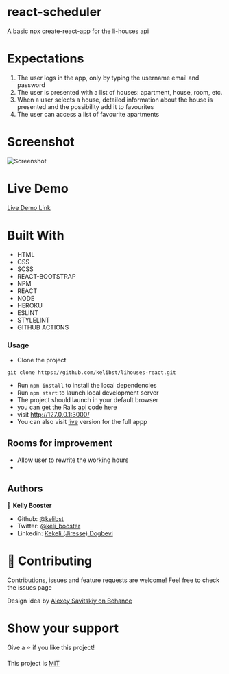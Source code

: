 # react-scheduler

A basic npx create-react-app for the li-houses api



# Expectations
1. The user logs in the app, only by typing the username email and password
2. The user is presented with a list of houses: apartment, house, room, etc.
3. When a user selects a house, detailed information about the house is presented and the possibility add it to favourites
4. The user can access a list of favourite apartments

# Screenshot
![Screenshot](./screenshot.gif)

# Live Demo
[Live Demo Link](https://lihouses-react.herokuapp.com/) 


# Built With

- HTML 
- CSS
- SCSS
- REACT-BOOTSTRAP
- NPM
- REACT
- NODE
- HEROKU
- ESLINT
- STYLELINT
- GITHUB ACTIONS

### Usage
- Clone the project 
```
git clone https://github.com/kelibst/lihouses-react.git
```
- Run `npm install` to install the local dependencies
- Run `npm start` to launch local development server
- The project should launch in your default browser
- you can get the Rails [api](https://github.com/kelibst/lihouses-api) code here
- visit http://127.0.0.1:3000/
- You can also visit [live](https://lihouses-react.herokuapp.com/) version for the full appp

## Rooms for improvement
- Allow user to rewrite the working hours
- 


## Authors

👤 **Kelly Booster**

- Github: [@kelibst](https://github.com/kelibst)
- Twitter: [@keli_booster](https://twitter.com/keli_booster)
- Linkedin: [Kekeli (Jiresse) Dogbevi
](https://www.linkedin.com/in/kekeli-dogbevi-jiresse/)


# 🤝 Contributing
Contributions, issues and feature requests are welcome!
Feel free to check the issues page

Design idea by [Alexey Savitskiy on Behance](https://www.behance.net/alexey_savitskiy)

# Show your support
Give a ⭐️ if you like this project!

This project is [MIT](lic.url)